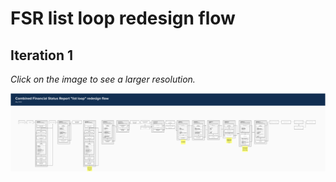# FSR list loop redesign flow

## Iteration 1 

_Click on the image to see a larger resolution._

![Iteration 1](https://github.com/department-of-veterans-affairs/va.gov-team/blob/master/products/combined_fsr/design/user-flows/FSR%20%22List%20loop%22%20redesign%20flow.png "Iteration 1")
